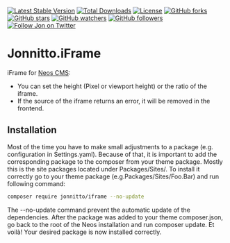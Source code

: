 [![Latest Stable Version](https://poser.pugx.org/jonnitto/iframe/v/stable)](https://packagist.org/packages/jonnitto/iframe)
[![Total Downloads](https://poser.pugx.org/jonnitto/iframe/downloads)](https://packagist.org/packages/jonnitto/iframe)
[![License](https://poser.pugx.org/jonnitto/iframe/license)](https://packagist.org/packages/jonnitto/iframe)
[![GitHub forks](https://img.shields.io/github/forks/jonnitto/Jonnitto.iFrame.svg?style=social&label=Fork)](https://github.com/jonnitto/Jonnitto.iFrame/fork)
[![GitHub stars](https://img.shields.io/github/stars/jonnitto/Jonnitto.iFrame.svg?style=social&label=Stars)](https://github.com/jonnitto/Jonnitto.iFrame/stargazers)
[![GitHub watchers](https://img.shields.io/github/watchers/jonnitto/Jonnitto.iFrame.svg?style=social&label=Watch)](https://github.com/jonnitto/Jonnitto.iFrame/subscription)
[![GitHub followers](https://img.shields.io/github/followers/jonnitto.svg?style=social&label=Follow)](https://github.com/jonnitto/followers)
[![Follow Jon on Twitter](https://img.shields.io/twitter/follow/jonnitto.svg?style=social&label=Follow)](https://twitter.com/jonnitto)

# Jonnitto.iFrame

iFrame for [Neos CMS](https://www.neos.io):

* You can set the height (Pixel or viewport height) or the ratio of the iframe.
* If the source of the iframe returns an error, it will be removed in the frontend.

## Installation

Most of the time you have to make small adjustments to a package (e.g. configuration in Settings.yaml). Because of that, it is important to add the corresponding package to the composer from your theme package. Mostly this is the site packages located under Packages/Sites/. To install it correctly go to your theme package (e.g.Packages/Sites/Foo.Bar) and run following command:

```bash
composer require jonnitto/iframe --no-update
```

The --no-update command prevent the automatic update of the dependencies. After the package was added to your theme composer.json, go back to the root of the Neos installation and run composer update. Et voilà! Your desired package is now installed correctly.
